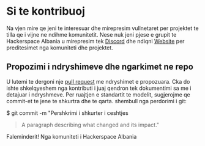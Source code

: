 # Si te kontribuoj

Na vjen mire qe jeni te interesuar dhe mirepresim vullnetaret per projektet te tilla qe i vijne ne ndihme komunitetit.
Nese nuk jeni pjese e grupit te Hackerspace Albania u mirepresim tek [Discord](https://discord.gg/ARwjhAsJ) dhe ndiqni [Website](https://hackerspacealbania.al/) per preditesimet nga komuniteti dhe projektet.



## Propozimi i ndryshimeve dhe ngarkimet ne repo

U lutemi te dergoni nje [pull request](https://github.com/HackerspaceAlbania/bus-tracker/pulls) me ndryshimet e propozuara.
Cka do ishte shkelqyeshem nga kontributi i juaj qendron tek dokumentimi sa me i detajuar i ndryshmeve. Per ruajtjen e standartit te modelit, sugjerojme qe commit-et te jene te shkurtra dhe te qarta.
shembull nga perdorimi i git:

  $ git commit -m "Pershkrimi i shkurter i ceshtjes
  > 
  > A paragraph describing what changed and its impact."
  
  
  Faleminderit!
  Nga komuniteti i Hackerspace Albania
